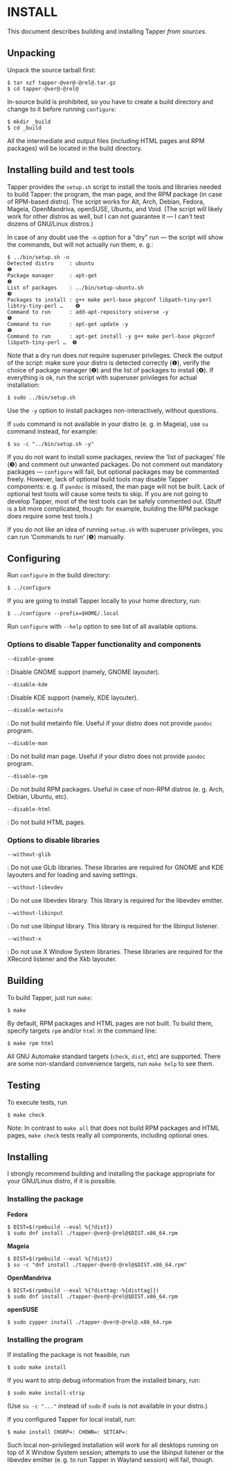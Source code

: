 <!--
    ---------------------------------------------------------------------- copyright and license ---
    File: doc/en/install.md
    Copyright 🄯 2014, 2016—2017, 2019—2023 Van de Bugger.
    This file is part of Tapper.
    SPDX-License-Identifier: GPL-3.0-or-later
    ---------------------------------------------------------------------- copyright and license ---
-->

INSTALL
=======

This document describes building and installing Tapper *from sources*.

Unpacking
---------

Unpack the source tarball first:

    $ tar xzf tapper-@ver@-@rel@.tar.gz
    $ cd tapper-@ver@-@rel@

<!-- Replace @ver@-@rel@ with the actual version and release of the Tapper tarball. -->

In-source build is prohibited, so you have to create a build directory and change to it before
running `configure`:

    $ mkdir _build
    $ cd _build

All the intermediate and output files (including HTML pages and RPM packages) will be located in
the build directory.

Installing build and test tools
-------------------------------

Tapper provides the `setup.sh` script to install the tools and libraries needed to build Tapper:
the program, the man page, and the RPM package (in case of RPM-based distro). The script works for
Alt, Arch, Debian, Fedora, Mageia, OpenMandriva, openSUSE, Ubuntu, and Void. (The script will
likely work for other distros as well, but I can not guarantee it — I can't test dozens of
GNU/Linux distros.)

In case of any doubt use the `-n` option for a "dry" run — the script will show the commands, but
will not actually run them, e. g.:

    $ ../bin/setup.sh -n
    Detected distro     : ubuntu                                                             ❶
    Package manager     : apt-get                                                            ❷
    List of packages    : ../bin/setup-ubuntu.sh                                             ❸
    Packages to install : g++ make perl-base pkgconf libpath-tiny-perl libtry-tiny-perl …    ❹
    Command to run      : add-apt-repository universe -y                                     ❺
    Command to run      : apt-get update -y                                                  ❺
    Command to run      : apt-get install -y g++ make perl-base pkgconf libpath-tiny-perl …  ❺

Note that a dry run does *not* require superuser privileges. Check the output of the script: make
sure your distro is detected correctly (❶), verify the choice of package manager (❷) and the list
of packages to install (❹). If everything is ok, run the script with superuser privileges for
actual installation:

    $ sudo ../bin/setup.sh

Use the `-y` option to install packages non-interactively, without questions.

If `sudo` command is not available in your distro (e. g. in Mageia), use `su` command instead, for
example:

    $ su -c "../bin/setup.sh -y"

If you do not want to install some packages, review the ‘list of packages’ file (❸) and comment out
unwanted packages. Do not comment out mandatory packages — `configure` will fail, but optional
packages may be commented freely. However, lack of optional build tools may disable Tapper
components: e. g. if `pandoc` is missed, the man page will not be built. Lack of optional test
tools will cause some tests to skip. If you are not going to develop Tapper, most of the test tools
can be safely commented out. (Stuff is a bit more complicated, though: for example, building the
RPM package does require some test tools.)

If you do not like an idea of running `setup.sh` with superuser privileges, you can run ‘Commands
to run’ (❺) manually.

Configuring
-----------

Run `configure` in the build directory:

    $ ../configure

If you are going to install Tapper locally to your home directory, run:

    $ ../configure --prefix=$HOME/.local

Run `configure` with  `--help` option to see list of all available options.

### Options to disable Tapper functionality and components

`--disable-gnome`

:   Disable GNOME support (namely, GNOME layouter).

`--disable-kde`

:   Disable KDE support (namely, KDE layouter).

`--disable-metainfo`

:   Do not build metainfo file. Useful if your distro does not provide `pandoc` program.

`--disable-man`

:   Do not build man page. Useful if your distro does not provide `pandoc` program.

`--disable-rpm`

:   Do not build RPM packages. Useful in case of non-RPM distros (e. g. Arch, Debian, Ubuntu, etc).

`--disable-html`

:   Do not build HTML pages.

### Options to disable libraries

`--without-glib`

:   Do not use GLib libraries. These libraries are required for GNOME and KDE layouters and
    for loading and saving settings.

`--without-libevdev`

:   Do not use libevdev library. This library is required for the libevdev emitter.

`--without-libinput`

:   Do not use libinput library. This library is required for the libinput listener.

`--without-x`

:   Do not use X Window System libraries. These libraries are required for the XRecord listener and
    the Xkb layouter.

Building
--------

To build Tapper, just run `make`:

    $ make

By default, RPM packages and HTML pages are not built. To build them, specify targets `rpm` and/or
`html` in the command line:

    $ make rpm html

All GNU Automake standard targets (`check`, `dist`, etc) are supported. There are some non-standard
convenience targets, run `make help` to see them.

Testing
-------

To execute tests, run

    $ make check

Note: In contrast to `make all` that does not build RPM packages and HTML pages, `make check` tests
really all components, including optional ones.

Installing
----------

I strongly recommend building and installing the package appropriate for your GNU/Linux distro, if
it is possible.

### Installing the package

**Fedora**

    $ DIST=$(rpmbuild --eval %{?dist})
    $ sudo dnf install ./tapper-@ver@-@rel@$DIST.x86_64.rpm

<!-- Replace @ver@ and @rel@ with the version and release of the actual RPM. -->

**Mageia**

    $ DIST=$(rpmbuild --eval %{?dist})
    $ su -c "dnf install ./tapper-@ver@-@rel@$DIST.x86_64.rpm"

**OpenMandriva**

    $ DIST=$(rpmbuild --eval %{?disttag:-%{disttag}})
    $ sudo dnf install ./tapper-@ver@-@rel@$DIST.x86_64.rpm

**openSUSE**

    $ sudo zypper install ./tapper-@ver@-@rel@.x86_64.rpm

<!-- Replace @ver@ and @rel@ with the version and release of the actual RPM. -->

### Installing the program

If installing the package is not feasible, run

    $ sudo make install

If you want to strip debug information from the installed binary, run:

    $ sudo make install-strip

(Use `su -c "..."` instead of `sudo` if `sudo` is not available in your distro.)

If you configured Tapper for local install, run:

    $ make install CHGRP=: CHOWN=: SETCAP=:

Such local non-privileged installation will work for all desktops running on top of X Window System
session; attempts to use the libinput listener or the libevdev emitter (e. g. to run Tapper in
Wayland session) will fail, though.

<!-- end of file -->
